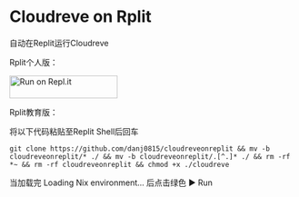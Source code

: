 # Cloudreve on Rplit

自动在Replit运行Cloudreve

Rplit个人版：

<a href="https://repl.it/github/danj0815/cloudreveonreplit">
  <img alt="Run on Repl.it" src="https://repl.it/badge/github/danj0815/cloudreveonreplit" style="height: 40px; width: 190px;" />
</a>

Rplit教育版：

将以下代码粘贴至Replit Shell后回车

`git clone https://github.com/danj0815/cloudreveonreplit && mv -b cloudreveonreplit/* ./ && mv -b cloudreveonreplit/.[^.]* ./ && rm -rf *~ && rm -rf cloudreveonreplit && chmod +x ./cloudreve`

当加载完 Loading Nix environment... 后点击绿色 ▶ Run
